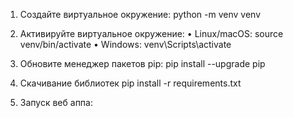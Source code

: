 1. Создайте виртуальное окружение:
 python -m venv venv

2. Активируйте виртуальное окружение:
 • Linux/macOS:
 source venv/bin/activate
 • Windows:
 venv\Scripts\activate

3. Обновите менеджер пакетов pip:
 pip install --upgrade pip

4. Скачивание библиотек
 pip install -r requirements.txt

5. Запуск веб аппа:
 
 
